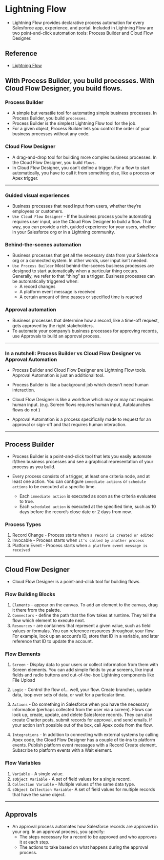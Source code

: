 # Lightning Flow
- Lightning Flow provides declarative process automation for every Salesforce app, experience, and portal. Included in Lightning Flow are two point-and-click automation tools: Process Builder and Cloud Flow Designer. 

## Reference
- [Lightning Flow](https://trailhead.salesforce.com/trails/force_com_dev_beginner/modules/business_process_automation)

## With Process Builder, you build processes. With Cloud Flow Designer, you build flows.

### Process Builder
- A simple but versatile tool for automating simple business processes. In Process Builder, you build `processes`.
- Process Builder is the simplest Lightning Flow tool for the job.
- For a given object, Process Builder lets you control the order of your business processes without any code.


### Cloud Flow Designer
- A drag-and-drop tool for building more complex business processes. In the Cloud Flow Designer, you build `flows`.
- In Cloud Flow Designer, you can’t define a trigger. For a flow to start automatically, you have to call it from something else, like a process or Apex trigger.

---

### Guided visual experiences
- Business processes that need input from users, whether they’re employees or customers.
- `Use Cloud Flow Designer` - If the business process you’re automating requires user input, use the Cloud Flow Designer to build a flow. That way, you can provide a rich, guided experience for your users, whether in your Salesforce org or in a Lightning community.

### Behind-the-scenes automation
- Business processes that get all the necessary data from your Salesforce org or a connected system. In other words, user input isn’t needed.
- `Use Process Builder` Most behind-the-scenes business processes are designed to start automatically when a particular thing occurs. Generally, we refer to that “thing” as a trigger. Business processes can be automatically triggered when:
  - A record changes
  - A platform event message is received
  - A certain amount of time passes or specified time is reached

### Approval automation
- Business processes that determine how a record, like a time-off request, gets approved by the right stakeholders.
- To automate your company’s business processes for approving records, use Approvals to build an approval process.

---

### In a nutshell: Process Builder vs Cloud Flow Designer vs Approval Automation
- Process Builder and Cloud Flow Designer are Lightning Flow tools. Approval Automation is just an additional tool.

- Process Builder is like a background job which doesn't need human interaction.
- Cloud Flow Designer is like a workflow which may or may not requires human input. (e.g. Screen flows requires human input, Autolaunches flows do not )
- Approval Automation is a process specifically made to request for an approval or sign-off and that requires human interaction.

---

## Process Builder
- Process Builder is a point-and-click tool that lets you easily automate if/then business processes and see a graphical representation of your process as you build.

- Every process consists of a trigger, at least one criteria node, and at least one action. You can configure `immediate actions` or `schedule actions` to be executed at a specific time.
  - Each `immediate action` is executed as soon as the criteria evaluates to true.
  - Each `scheduled action` is executed at the specified time, such as 10 days before the record’s close date or 2 days from now.

### Process Types
1. Record Change	- Process starts when `a record is created or edited`
2. Invocable	- Process starts when `it’s called by another process`
3. Platform Event - Process starts when `a platform event message is received`


---

## Cloud Flow Designer
- Cloud Flow Designer is a point-and-click tool for building flows.

### Flow Building Blocks
1. `Elements` - appear on the canvas. To add an element to the canvas, drag it there from the palette.
2. `Connectors` - define the path that the flow takes at runtime. They tell the flow which element to execute next.
3. `Resources` - are containers that represent a given value, such as field values or formulas. You can reference resources throughout your flow. For example, look up an account’s ID, store that ID in a variable, and later reference that ID to update the account.

### Flow Elements
1. `Screen` - Display data to your users or collect information from them with Screen elements. You can add simple fields to your screens, like input fields and radio buttons and out-of-the-box Lightning components like File Upload

2. `Logic` - Control the flow of... well, your flow. Create branches, update data, loop over sets of data, or wait for a particular time.

3. `Actions` - Do something in Salesforce when you have the necessary information (perhaps collected from the user via a screen). Flows can look up, create, update, and delete Salesforce records. They can also create Chatter posts, submit records for approval, and send emails. If your action isn’t possible out of the box, call Apex code from the flow.

4. `Integrations` - In addition to connecting with external systems by calling Apex code, the Cloud Flow Designer has a couple of tie-ins to platform events. Publish platform event messages with a Record Create element. Subscribe to platform events with a Wait element.


### Flow Variables
1. `Variable` - A single value.
2. `sObject Variable` - A set of field values for a single record.
3. `Collection Variable` - Multiple values of the same data type.
4. `sObject Collection Variable`- A set of field values for multiple records that have the same object.


---

## Approvals
- An approval process automates how Salesforce records are approved in your org. In an approval process, you specify:
  - The steps necessary for a record to be approved and who approves it at each step.
  - The actions to take based on what happens during the approval process.


